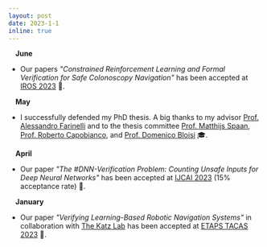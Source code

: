 ```yaml
---
layout: post
date: 2023-1-1
inline: true
---
```


&emsp;**June** 

- Our papers *"Constrained Reinforcement Learning and Formal Verification for Safe Colonoscopy Navigation"* has been accepted at <a href='https://ieee-iros.org/'>IROS 2023</a> 🤖.

&emsp;**May** 

- I successfully defended my PhD thesis. A big thanks to my advisor <a href='http://profs.sci.univr.it/~farinelli/'>Prof. Alessandro Farinelli</a> and to the thesis committee <a href='https://www.st.ewi.tudelft.nl/mtjspaan/'>Prof. Matthijs Spaan</a>, <a href='http://robertocapobianco.com/'>Prof. Roberto Capobianco</a>, and <a href='https://scholar.google.com/citations?user=_90LQXQAAAAJ&hl=it'>Prof. Domenico Bloisi</a> 🎓.

&emsp;**April** 

- Our paper *"The \#DNN-Verification Problem: Counting Unsafe Inputs for Deep Neural Networks"* has been accepted at <a href='https://ijcai-23.org/'>IJCAI 2023</a> (15% acceptance rate) 🤩. 

&emsp;**January** 

- Our paper *"Verifying Learning-Based Robotic Navigation Systems"* in collaboration with <a href='https://www.katz-lab.com/'>The Katz Lab</a> has been accepted at <a href='https://www.etaps.org/2023/conferences/'>ETAPS TACAS 2023</a> 🚀. 
